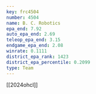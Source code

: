 ```yaml
---
key: frc4504
number: 4504
name: B. C. Robotics
epa_end: 7.92
auto_epa_end: 2.69
teleop_epa_end: 3.15
endgame_epa_end: 2.08
winrate: 0.1111
district_epa_rank: 1423
district_epa_percentile: 0.2099
type: Team
---
```

[[2024ohcl]]
